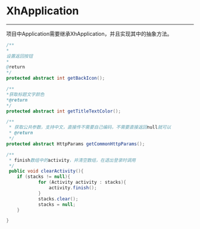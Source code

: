 # XhApplication

---

项目中Application需要继承XhApplication，并且实现其中的抽象方法。

```java
/**
*
设置返回按钮
*
@return
*/
protected abstract int getBackIcon();
```

```java
/**
*获取标题文字颜色
*@return
*/
protected abstract int getTitleTextColor();
```

```java
/**
 * 获取公共参数，支持中文，直接传不需要自己编码，不需要直接返回null就可以
 * @return
 */
protected abstract HttpParams getCommonHttpParams();
```

```java
/**
 * finish数组中的activity，并清空数组，在退出登录时调用
 */
 public void clearActivity(){
    if (stacks != null){
            for (Activity activity : stacks){
                activity.finish();
            }
            stacks.clear();
            stacks = null;
    }

}
```



